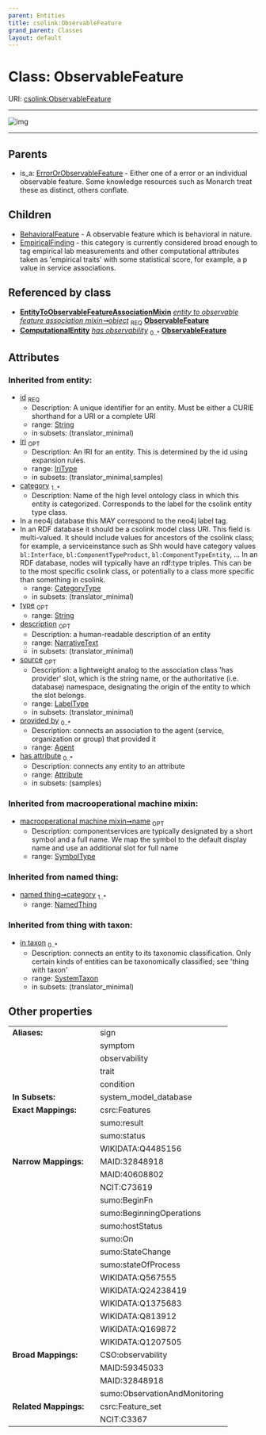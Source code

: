 ```yaml
---
parent: Entities
title: csolink:ObservableFeature
grand_parent: Classes
layout: default
---
```


# Class: ObservableFeature




URI: [csolink:ObservableFeature](https://w3id.org/csolink/vocab/ObservableFeature)


---

![img](http://yuml.me/diagram/nofunky;dir:TB/class/[SystemTaxon],[EntityToObservableFeatureAssociationMixin]-%20object%201..1%3E[ObservableFeature%7Cid(i):string;iri(i):iri_type%20%3F;type(i):string%20%3F;name(i):label_type%20%3F;description(i):narrative_text%20%3F;source(i):label_type%20%3F],[ObservableFeature]%5E-[EmpiricalFinding],[ObservableFeature]%5E-[BehavioralFeature],[ErrorOrObservableFeature]%5E-[ObservableFeature],[NamedThing],[ErrorOrObservableFeature],[EntityToObservableFeatureAssociationMixin],[EmpiricalFinding],[ComputationalEntity],[BehavioralFeature],[Attribute],[Agent])

---


## Parents

 *  is_a: [ErrorOrObservableFeature](ErrorOrObservableFeature.md) - Either one of a error or an individual observable feature. Some knowledge resources such as Monarch treat these as distinct, others conflate.

## Children

 * [BehavioralFeature](BehavioralFeature.md) - A observable feature which is behavioral in nature.
 * [EmpiricalFinding](EmpiricalFinding.md) - this category is currently considered broad enough to tag empirical lab measurements and other computational attributes taken as 'empirical traits' with some statistical score, for example, a p value in service associations.

## Referenced by class

 *  **[EntityToObservableFeatureAssociationMixin](EntityToObservableFeatureAssociationMixin.md)** *[entity to observable feature association mixin➞object](entity_to_observable_feature_association_mixin_object.md)*  <sub>REQ</sub>  **[ObservableFeature](ObservableFeature.md)**
 *  **[ComputationalEntity](ComputationalEntity.md)** *[has observability](has_observability.md)*  <sub>0..*</sub>  **[ObservableFeature](ObservableFeature.md)**

## Attributes


### Inherited from entity:

 * [id](id.md)  <sub>REQ</sub>
    * Description: A unique identifier for an entity. Must be either a CURIE shorthand for a URI or a complete URI
    * range: [String](types/String.md)
    * in subsets: (translator_minimal)
 * [iri](iri.md)  <sub>OPT</sub>
    * Description: An IRI for an entity. This is determined by the id using expansion rules.
    * range: [IriType](types/IriType.md)
    * in subsets: (translator_minimal,samples)
 * [category](category.md)  <sub>1..*</sub>
    * Description: Name of the high level ontology class in which this entity is categorized. Corresponds to the label for the csolink entity type class.
 * In a neo4j database this MAY correspond to the neo4j label tag.
 * In an RDF database it should be a csolink model class URI.
This field is multi-valued. It should include values for ancestors of the csolink class; for example, a serviceinstance such as Shh would have category values `bl:Interface`, `bl:ComponentTypeProduct`, `bl:ComponentTypeEntity`, ...
In an RDF database, nodes will typically have an rdf:type triples. This can be to the most specific csolink class, or potentially to a class more specific than something in csolink.
    * range: [CategoryType](types/CategoryType.md)
    * in subsets: (translator_minimal)
 * [type](type.md)  <sub>OPT</sub>
    * range: [String](types/String.md)
 * [description](description.md)  <sub>OPT</sub>
    * Description: a human-readable description of an entity
    * range: [NarrativeText](types/NarrativeText.md)
    * in subsets: (translator_minimal)
 * [source](source.md)  <sub>OPT</sub>
    * Description: a lightweight analog to the association class 'has provider' slot, which is the string name, or the authoritative (i.e. database) namespace, designating the origin of the entity to which the slot belongs.
    * range: [LabelType](types/LabelType.md)
    * in subsets: (translator_minimal)
 * [provided by](provided_by.md)  <sub>0..*</sub>
    * Description: connects an association to the agent (service, organization or group) that provided it
    * range: [Agent](Agent.md)
 * [has attribute](has_attribute.md)  <sub>0..*</sub>
    * Description: connects any entity to an attribute
    * range: [Attribute](Attribute.md)
    * in subsets: (samples)

### Inherited from macrooperational machine mixin:

 * [macrooperational machine mixin➞name](macrooperational_machine_mixin_name.md)  <sub>OPT</sub>
    * Description: componentservices are typically designated by a short symbol and a full name. We map the symbol to the default display name and use an additional slot for full name
    * range: [SymbolType](types/SymbolType.md)

### Inherited from named thing:

 * [named thing➞category](named_thing_category.md)  <sub>1..*</sub>
    * range: [NamedThing](NamedThing.md)

### Inherited from thing with taxon:

 * [in taxon](in_taxon.md)  <sub>0..*</sub>
    * Description: connects an entity to its taxonomic classification. Only certain kinds of entities can be taxonomically classified; see 'thing with taxon'
    * range: [SystemTaxon](SystemTaxon.md)
    * in subsets: (translator_minimal)

## Other properties

|  |  |  |
| --- | --- | --- |
| **Aliases:** | | sign |
|  | | symptom |
|  | | observability |
|  | | trait |
|  | | condition |
| **In Subsets:** | | system_model_database |
| **Exact Mappings:** | | csrc:Features |
|  | | sumo:result |
|  | | sumo:status |
|  | | WIKIDATA:Q4485156 |
| **Narrow Mappings:** | | MAID:32848918 |
|  | | MAID:40608802 |
|  | | NCIT:C73619 |
|  | | sumo:BeginFn |
|  | | sumo:BeginningOperations |
|  | | sumo:hostStatus |
|  | | sumo:On |
|  | | sumo:StateChange |
|  | | sumo:stateOfProcess |
|  | | WIKIDATA:Q567555 |
|  | | WIKIDATA:Q24238419 |
|  | | WIKIDATA:Q1375683 |
|  | | WIKIDATA:Q813912 |
|  | | WIKIDATA:Q169872 |
|  | | WIKIDATA:Q1207505 |
| **Broad Mappings:** | | CSO:observability |
|  | | MAID:59345033 |
|  | | MAID:32848918 |
|  | | sumo:ObservationAndMonitoring |
| **Related Mappings:** | | csrc:Feature_set |
|  | | NCIT:C3367 |

